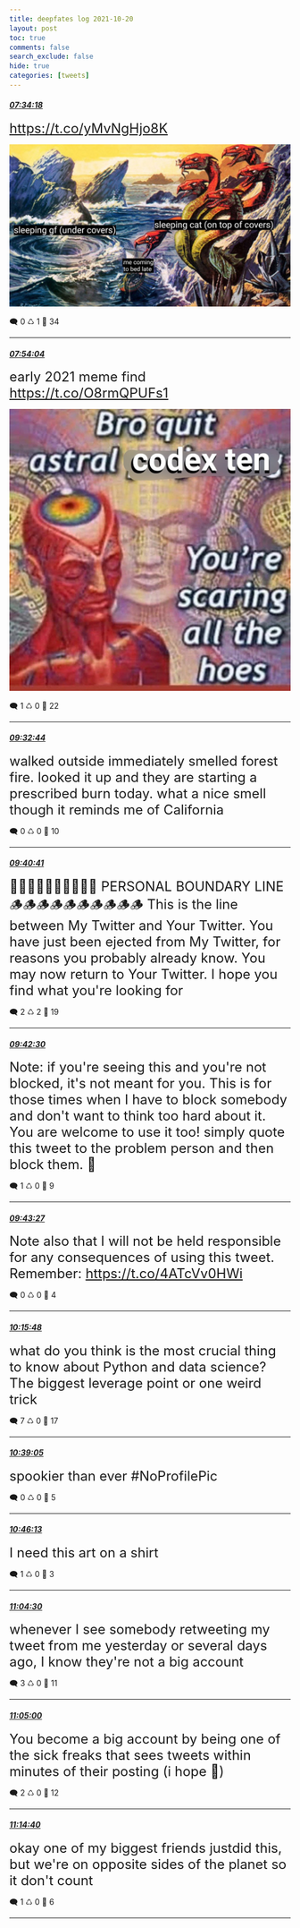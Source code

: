 ```yaml
---
title: deepfates log 2021-10-20
layout: post
toc: true
comments: false
search_exclude: false
hide: true
categories: [tweets]
---
```



#### <a href = "https://twitter.com/deepfates/status/1450817656857190401">*07:34:18*</a>

<font size="5"> https://t.co/yMvNgHjo8K</font>

![image from twitter](/images/from_twitter/FCJW-E9WUAQIbxb.jpg)


🗨️ 0 ♺ 1 🤍  34   

---
    
#### <a href = "https://twitter.com/deepfates/status/1450822628604882947">*07:54:04*</a>

<font size="5">early 2021 meme find  https://t.co/O8rmQPUFs1</font>

![image from twitter](/images/from_twitter/FCJbdbFWYAAZUAk.jpg)


🗨️ 1 ♺ 0 🤍  22   

---
    
#### <a href = "https://twitter.com/deepfates/status/1450847458544717826">*09:32:44*</a>

<font size="5">walked outside immediately smelled forest fire. looked it up and they are starting a prescribed burn today. what a nice smell though it reminds me of California</font>



🗨️ 0 ♺ 0 🤍  10   

---
    
#### <a href = "https://twitter.com/deepfates/status/1450849461576609802">*09:40:41*</a>

<font size="5">🌲🌲🌲🌲🌲🌲🌲🌲🌲🌲 PERSONAL BOUNDARY LINE 🪵🪵🪵🪵🪵🪵🪵🪵🪵🪵  This is the line between My Twitter and Your Twitter. You have just been ejected from My Twitter, for reasons you probably already know.   You may now return to Your Twitter. I hope you find what you're looking for</font>



🗨️ 2 ♺ 2 🤍  19   

---
    
#### <a href = "https://twitter.com/deepfates/status/1450849918009085959">*09:42:30*</a>

<font size="5">Note: if you're seeing this and you're not blocked, it's not meant for you.   This is for those times when I have to block somebody and don't want to think too hard about it.  You are welcome to use it too! simply quote this tweet to the problem person and then block them.   🥰</font>



🗨️ 1 ♺ 0 🤍  9   

---
    
#### <a href = "https://twitter.com/deepfates/status/1450850157587832832">*09:43:27*</a>

<font size="5">Note also that I will not be held responsible for any consequences of using this tweet.  Remember:   https://t.co/4ATcVv0HWi</font>



🗨️ 0 ♺ 0 🤍  4   

---
    
#### <a href = "https://twitter.com/deepfates/status/1450858298526388224">*10:15:48*</a>

<font size="5">what do you think is the most crucial thing to know about Python and data science? The biggest leverage point or one weird trick</font>



🗨️ 7 ♺ 0 🤍  17   

---
    
#### <a href = "https://twitter.com/deepfates/status/1450864156404588549">*10:39:05*</a>

<font size="5">spookier than ever #NoProfilePic</font>



🗨️ 0 ♺ 0 🤍  5   

---
    
#### <a href = "https://twitter.com/deepfates/status/1450865953487691787">*10:46:13*</a>

<font size="5">I need this art on a shirt</font>



🗨️ 1 ♺ 0 🤍  3   

---
    
#### <a href = "https://twitter.com/deepfates/status/1450870551942107136">*11:04:30*</a>

<font size="5">whenever I see somebody retweeting my tweet from me yesterday or several days ago, I know they're not a big account</font>



🗨️ 3 ♺ 0 🤍  11   

---
    
#### <a href = "https://twitter.com/deepfates/status/1450870679369256968">*11:05:00*</a>

<font size="5">You become a big account by being one of the sick freaks that sees tweets within minutes of their posting (i hope 🥺)</font>



🗨️ 2 ♺ 0 🤍  12   

---
    
#### <a href = "https://twitter.com/deepfates/status/1450873111218425857">*11:14:40*</a>

<font size="5">okay one of my biggest friends justdid this, but we're on opposite sides of the planet so it don't count</font>



🗨️ 1 ♺ 0 🤍  6   

---
    
            
